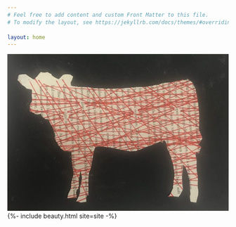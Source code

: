 ```yaml
---
# Feel free to add content and custom Front Matter to this file.
# To modify the layout, see https://jekyllrb.com/docs/themes/#overriding-theme-defaults

layout: home
---
```

     
<div class="beauty-wrap"><div class="horiz-beauty"><a href="/the-work/"><img src="assets/img/calf.jpg" /></a></div>
    <div>
        {%- include beauty.html site=site -%}
    </div>
</div>